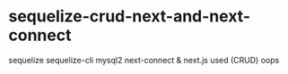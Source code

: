 # sequelize-crud-next-and-next-connect
sequelize sequelize-cli mysql2 next-connect &amp; next.js used (CRUD) oops
